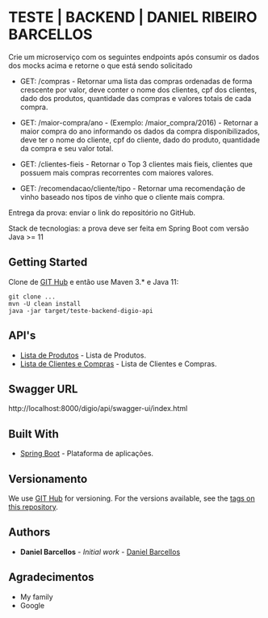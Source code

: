 # TESTE | BACKEND | DANIEL RIBEIRO BARCELLOS

Crie um microserviço com os seguintes endpoints após consumir os dados dos mocks acima e retorne o que está sendo solicitado

* GET: /compras - Retornar uma lista das compras ordenadas de forma crescente por valor, deve conter o nome dos clientes, cpf dos clientes, dado dos produtos, quantidade das compras e valores
 totais de cada compra.

* GET: /maior-compra/ano - (Exemplo: /maior_compra/2016) - Retornar a maior compra do ano informando os dados da compra disponibilizados, deve ter o nome do cliente, cpf do cliente, dado do
 produto, quantidade da compra e seu valor total.

* GET: /clientes-fieis - Retornar o Top 3 clientes mais fieis, clientes que possuem mais compras recorrentes com maiores valores.

* GET: /recomendacao/cliente/tipo - Retornar uma recomendação de vinho baseado nos tipos de vinho que o cliente mais compra.

Entrega da prova: enviar o link do repositório no GitHub.

Stack de tecnologias: a prova deve ser feita em Spring Boot com versão Java >= 11

## Getting Started

Clone de [GIT Hub](https://github.com/danielbarcellos/teste-backend-digio-api) e então use Maven 3.* e Java 11:

```
git clone ...
mvn -U clean install
java -jar target/teste-backend-digio-api
```
## API's
* [Lista de Produtos](https://rgr3viiqdl8sikgv.public.blob.vercel-storage.com/produtos-mnboX5IPl6VgG390FECTKqHsD9SkLS.json) - Lista de Produtos.
* [Lista de Clientes e Compras](https://rgr3viiqdl8sikgv.public.blob.vercel-storage.com/clientes-Vz1U6aR3GTsjb3W8BRJhcNKmA81pVh.json) - Lista de Clientes e Compras.

## Swagger URL

http://localhost:8000/digio/api/swagger-ui/index.html

## Built With

* [Spring Boot](https://projects.spring.io/spring-boot/) - Plataforma de aplicações.

## Versionamento

We use [GIT Hub](https://github.com) for versioning. For the versions available, see the [tags on this repository](https://github.com/danielbarcellos/teste-backend-digio-api). 

## Authors

* **Daniel Barcellos** - *Initial work* - [Daniel Barcellos](https://github.com/danielbarcellos)

## Agradecimentos

* My family
* Google
